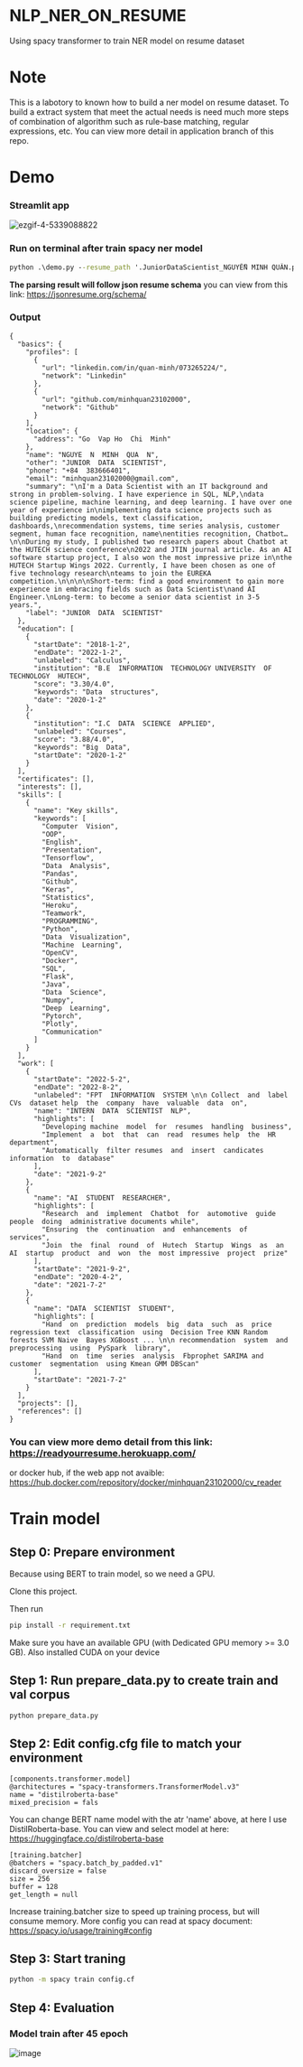 # NLP_NER_ON_RESUME
Using spacy transformer to train NER model on resume dataset

# Note
This is a labotory to known how to build a ner model on resume dataset. To build a extract system that meet the actual needs is need much more steps of combination of algorithm such as rule-base matching, regular expressions, etc. You can view more detail in application branch of this repo.

# Demo
### Streamlit app

![ezgif-4-5339088822](https://user-images.githubusercontent.com/57226852/210192175-9fdf942c-362b-4a7d-9074-f5d5852f0344.gif)


### Run on terminal after train spacy ner model
```cmd
python .\demo.py --resume_path '.JuniorDataScientist_NGUYỄN MINH QUÂN.pdf'
```

**The parsing result will follow json resume schema** you can view from this link: https://jsonresume.org/schema/

### Output
```
{
  "basics": {
    "profiles": [
      {
        "url": "linkedin.com/in/quan-minh/073265224/",
        "network": "Linkedin"
      },
      {
        "url": "github.com/minhquan23102000",
        "network": "Github"
      }
    ],
    "location": {
      "address": "Go  Vap Ho  Chi  Minh"
    },
    "name": "NGUYE  N  MINH  QUA  N",
    "other": "JUNIOR  DATA  SCIENTIST",
    "phone": "+84  383666401",
    "email": "minhquan23102000@gmail.com",
    "summary": "\nI'm a Data Scientist with an IT background and strong in problem-solving. I have experience in SQL, NLP,\ndata science pipeline, machine learning, and deep learning. I have over one year of experience in\nimplementing data science projects such as building predicting models, text classification, dashboards,\nrecommendation systems, time series analysis, customer segment, human face recognition, name\nentities recognition, Chatbot…\n\nDuring my study, I published two research papers about Chatbot at the HUTECH science conference\n2022 and JTIN journal article. As an AI software startup project, I also won the most impressive prize in\nthe HUTECH Startup Wings 2022. Currently, I have been chosen as one of five technology research\nteams to join the EUREKA competition.\n\n\n\nShort-term: find a good environment to gain more experience in embracing fields such as Data Scientist\nand AI Engineer.\nLong-term: to become a senior data scientist in 3-5 years.",
    "label": "JUNIOR  DATA  SCIENTIST"
  },
  "education": [
    {
      "startDate": "2018-1-2",
      "endDate": "2022-1-2",
      "unlabeled": "Calculus",
      "institution": "B.E  INFORMATION  TECHNOLOGY UNIVERSITY  OF  TECHNOLOGY  HUTECH",
      "score": "3.30/4.0",
      "keywords": "Data  structures",
      "date": "2020-1-2"
    },
    {
      "institution": "I.C  DATA  SCIENCE  APPLIED",
      "unlabeled": "Courses",
      "score": "3.88/4.0",
      "keywords": "Big  Data",
      "startDate": "2020-1-2"
    }
  ],
  "certificates": [],
  "interests": [],
  "skills": [
    {
      "name": "Key skills",
      "keywords": [
        "Computer  Vision",
        "OOP",
        "English",
        "Presentation",
        "Tensorflow",
        "Data  Analysis",
        "Pandas",
        "Github",
        "Keras",
        "Statistics",
        "Heroku",
        "Teamwork",
        "PROGRAMMING",
        "Python",
        "Data  Visualization",
        "Machine  Learning",
        "OpenCV",
        "Docker",
        "SQL",
        "Flask",
        "Java",
        "Data  Science",
        "Numpy",
        "Deep  Learning",
        "Pytorch",
        "Plotly",
        "Communication"
      ]
    }
  ],
  "work": [
    {
      "startDate": "2022-5-2",
      "endDate": "2022-8-2",
      "unlabeled": "FPT  INFORMATION  SYSTEM \n\n Collect  and  label  CVs  dataset help  the  company  have  valuable  data  on",
      "name": "INTERN  DATA  SCIENTIST  NLP",
      "highlights": [
        "Developing machine  model  for  resumes  handling  business",
        "Implement  a  bot  that  can  read  resumes help  the  HR  department",
        "Automatically  filter resumes  and  insert  candicates  information  to  database"
      ],
      "date": "2021-9-2"
    },
    {
      "name": "AI  STUDENT  RESEARCHER",
      "highlights": [
        "Research  and  implement  Chatbot  for  automotive  guide  people  doing  administrative documents while",
        "Ensuring  the  continuation  and  enhancements  of  services",
        "Join  the  final  round  of  Hutech  Startup  Wings  as  an  AI  startup  product  and  won  the  most impressive  project  prize"
      ],
      "startDate": "2021-9-2",
      "endDate": "2020-4-2",
      "date": "2021-7-2"
    },
    {
      "name": "DATA  SCIENTIST  STUDENT",
      "highlights": [
        "Hand  on  prediction  models  big  data  such  as  price  regression text  classification  using  Decision Tree KNN Random  forests SVM Naive  Bayes XGBoost ... \n\n recommendation  system  and  preprocessing  using  PySpark  library",
        "Hand  on  time  series  analysis  Fbprophet SARIMA and  customer  segmentation  using Kmean GMM DBScan"
      ],
      "startDate": "2021-7-2"
    }
  ],
  "projects": [],
  "references": []
}
```

### You can view more demo detail from this link: https://readyourresume.herokuapp.com/ 
or docker hub, if the web app not avaible: https://hub.docker.com/repository/docker/minhquan23102000/cv_reader

# Train model
## Step 0: Prepare environment
Because using BERT to train model, so we need a GPU.

Clone this project.

Then run
```cmd
pip install -r requirement.txt
```

Make sure you have an available GPU (with Dedicated GPU memory >= 3.0 GB). Also installed CUDA on your device


## Step 1: Run prepare_data.py to create train and val corpus
```cmd
python prepare_data.py
```
## Step 2: Edit config.cfg file to match your environment
```
[components.transformer.model]
@architectures = "spacy-transformers.TransformerModel.v3"
name = "distilroberta-base"
mixed_precision = fals
```
You can change BERT name model with the atr 'name' above, at here I use DistilRoberta-base. You can view and select model at here: https://huggingface.co/distilroberta-base

```
[training.batcher]
@batchers = "spacy.batch_by_padded.v1"
discard_oversize = false
size = 256 
buffer = 128 
get_length = null
```
Increase training.batcher size to speed up training process, but will consume memory.
More config you can read at spacy document: https://spacy.io/usage/training#config

## Step 3: Start traning
```cmd
python -m spacy train config.cf
```

## Step 4: Evaluation

### Model train after 45 epoch
![image](https://user-images.githubusercontent.com/57226852/170948579-4d11785e-bf96-40e4-b4f4-a9256cc2421a.png)



